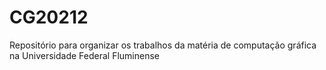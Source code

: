 # CG20212
Repositório para organizar os trabalhos da matéria de computação gráfica na Universidade Federal Fluminense
